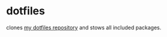 # dotfiles

clones [my dotfiles repository](https://github.com/jeremingo/dotfiles)
and stows all included packages.
